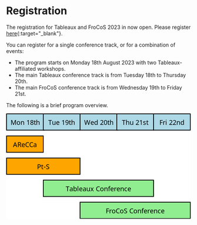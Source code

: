 # Registration

The registration for Tableaux and FroCoS 2023 in now open.  Please register [here](https://webapp.uibk.ac.at/tableaux2023/){:target="_blank"}.

You can register for a single conference track, or for a combination of events:

* The program starts on Monday 18th August 2023 with two Tableaux-affiliated workshops.
* The main Tableaux conference track is from Tuesday 18th to Thursday 20th.
* The main FroCoS conference track is from Wednesday 19th to Friday 21st.

The following is a brief program overview.

![overview](data/overview.png "Program overview")

